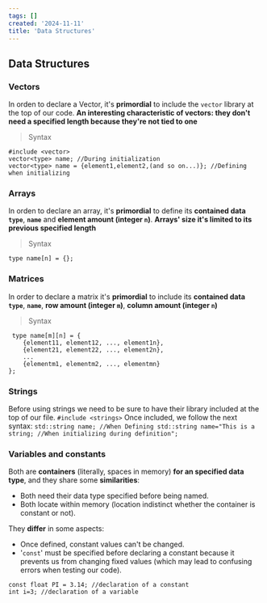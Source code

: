 ```yaml
---
tags: []
created: '2024-11-11'
title: 'Data Structures'
---
```


## Data Structures

### Vectors
In orden to declare a Vector, it's **primordial** to include the `vector` library at the top of our code.
**An interesting characteristic of vectors: they don't need a specified length because they're not tied to one**
> Syntax 
```
#include <vector>
vector<type> name; //During initialization
vector<type> name = {element1,element2,(and so on...)}; //Defining when initializing
```

### Arrays 
In orden to declare an array, it's **primordial** to define its **contained data `type`**, **`name`** and **element amount (integer `n`)**.
**Arrays' size it's limited to its previous specified length**
> Syntax 
```
type name[n] = {};
```
### Matrices
In order to declare a matrix it's **primordial** to include its **contained data `type`**, **`name`**, **row amount (integer `m`)**, **column amount (integer `n`)** 
> Syntax
```
 type name[m][n] = {
    {element11, element12, ..., element1n},
    {element21, element22, ..., element2n},
    ...
    {elementm1, elementm2, ..., elementmn}
};
```
### Strings
Before using strings we need to be sure to have their library included at the top of our file.
`#include <strings>`
Once included, we follow the next syntax:
`
std::string name; //When Defining
std::string name="This is a string; //When initializing during definition"; 
`

### Variables and constants
Both are **containers** (literally, spaces in memory) **for an specified data type**, and they share some **similarities**:

- Both need their data type specified before being named.
- Both locate within memory (location indistinct whether the container is constant or not).

They **differ** in some aspects:

- Once defined, constant values can't be changed.
- '`const`' must be specified before declaring a constant because it prevents us from changing fixed values (which may lead to confusing errors when testing our code).

```
const float PI = 3.14; //declaration of a constant
int i=3; //declaration of a variable
```
